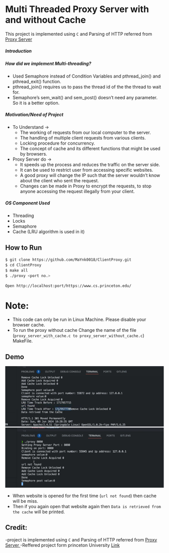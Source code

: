 <h1>Multi Threaded Proxy Server with and without Cache</h1>

This project is implemented using `C` and Parsing of HTTP referred from <a href = "https://github.com/vaibhavnaagar/proxy-server"> Proxy Server </a>


##### Introduction

##### How did we implement Multi-threading?
- Used Semaphore instead of Condition Variables and pthread_join() and pthread_exit() function. 
- pthread_join() requires us to pass the thread id of the the thread to wait for. 
- Semaphore’s sem_wait() and sem_post() doesn’t need any parameter. So it is a better option. 


##### Motivation/Need of Project
- To Understand → 
  - The working of requests from our local computer to the server.
  - The handling of multiple client requests from various clients.
  - Locking procedure for concurrency.
  - The concept of cache and its different functions that might be used by browsers.
- Proxy Server do → 
  - It speeds up the process and reduces the traffic on the server side.
  - It can be used to restrict user from accessing specific websites.
  - A good proxy will change the IP such that the server wouldn’t know about the client who sent the request.
  - Changes can be made in Proxy to encrypt the requests, to stop anyone accessing the request illegally from your client.
 
##### OS Component Used ​
- Threading
- Locks 
- Semaphore
- Cache (LRU algorithm is used in it)


## How to Run

```bash
$ git clone https://github.com/MaYnk0018/ClientProxy.git
$ cd ClientProxy
$ make all
$ ./proxy <port no.>
```
`Open http://localhost:port/https://www.cs.princeton.edu/`

# Note:
- This code can only be run in Linux Machine. Please disable your browser cache.
- To run the proxy without cache Change the name of the file (`proxy_server_with_cache.c to proxy_server_without_cache.c`) MakeFile.

## Demo
![](https://github.com/MaYnk0018/ClientProxy/blob/main/pics/cache1.png)
![](https://github.com/MaYnk0018/ClientProxy/blob/main/pics/cache2.png)
- When website is opened for the first time (`url not found`) then cache will be miss.
- Then if you again open that website again then `Data is retrieved from the cache` will be printed.


## Credit:
-project is implemented using `C` and Parsing of HTTP referred from <a href = "https://github.com/vaibhavnaagar/proxy-server"> Proxy Server </a>
-Reffered project form princeton University <a href="https://www.cs.princeton.edu/courses/archive/spr08/cos461/web_proxy.html">Link </a>

